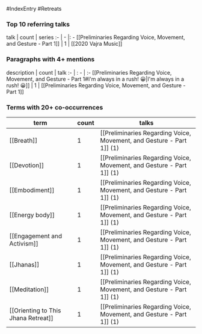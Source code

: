 #IndexEntry #Retreats

### Top 10 referring talks
talk | count | series
:- | - |: -
[[Preliminaries Regarding Voice, Movement, and Gesture - Part 1]] | 1 | [[2020 Vajra Music]]

### Paragraphs with 4+ mentions
description | count | talk
:- | : - | :-
[[Preliminaries Regarding Voice, Movement, and Gesture - Part 1#I'm always in a rush! 😀\|I'm always in a rush! 😀]] | 1 | [[Preliminaries Regarding Voice, Movement, and Gesture - Part 1]]

### Terms with 20+ co-occurrences
term | count | talks
-|-|-
[[Breath]] | 1 | <span class="counts">[[Preliminaries Regarding Voice, Movement, and Gesture - Part 1]] (1)</span> 
[[Devotion]] | 1 | <span class="counts">[[Preliminaries Regarding Voice, Movement, and Gesture - Part 1]] (1)</span> 
[[Embodiment]] | 1 | <span class="counts">[[Preliminaries Regarding Voice, Movement, and Gesture - Part 1]] (1)</span> 
[[Energy body]] | 1 | <span class="counts">[[Preliminaries Regarding Voice, Movement, and Gesture - Part 1]] (1)</span> 
[[Engagement and Activism]] | 1 | <span class="counts">[[Preliminaries Regarding Voice, Movement, and Gesture - Part 1]] (1)</span> 
[[Jhanas]] | 1 | <span class="counts">[[Preliminaries Regarding Voice, Movement, and Gesture - Part 1]] (1)</span> 
[[Meditation]] | 1 | <span class="counts">[[Preliminaries Regarding Voice, Movement, and Gesture - Part 1]] (1)</span> 
[[Orienting to This Jhana Retreat]] | 1 | <span class="counts">[[Preliminaries Regarding Voice, Movement, and Gesture - Part 1]] (1)</span> 


